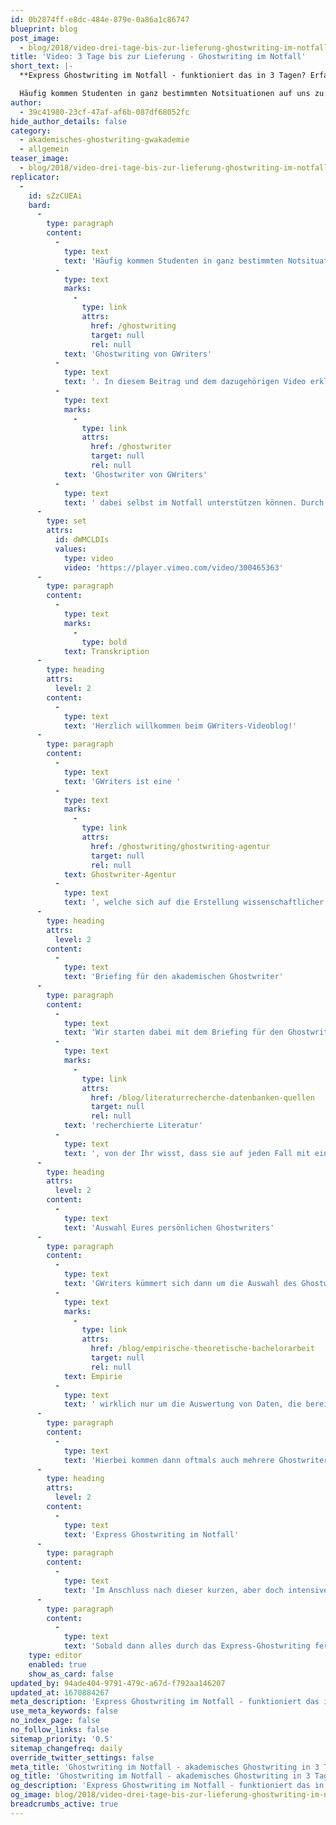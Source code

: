 ```yaml
---
id: 0b2874ff-e8dc-484e-879e-0a86a1c86747
blueprint: blog
post_image:
  - blog/2018/video-drei-tage-bis-zur-lieferung-ghostwriting-im-notfall/3-tage-bis-zur-Abgabe-Ghostwriting.png
title: 'Video: 3 Tage bis zur Lieferung - Ghostwriting im Notfall'
short_text: |-
  **Express Ghostwriting im Notfall - funktioniert das in 3 Tagen? Erfahren Sie mehr über unsere Prozesse und wie akademische Ghostwriter Studenten helfen!**

  Häufig kommen Studenten in ganz bestimmten Notsituationen auf uns zu: Sie stehen kurz vor der Abgabe, kämpfen mit massiven Problemen und brauchen Hilfe durch ein Express Ghostwriting von GWriters. In diesem Beitrag und dem dazugehörigen Video erklären wir Euch, wie euch die akademischen Ghostwriter von GWriters dabei selbst im Notfall unterstützen können...
author:
  - 39c41980-23cf-47af-af6b-087df68052fc
hide_author_details: false
category:
  - akademisches-ghostwriting-gwakademie
  - allgemein
teaser_image:
  - blog/2018/video-drei-tage-bis-zur-lieferung-ghostwriting-im-notfall/3-tage-bis-zur-Abgabe-Ghostwriting.png
replicator:
  -
    id: sZzCUEAi
    bard:
      -
        type: paragraph
        content:
          -
            type: text
            text: 'Häufig kommen Studenten in ganz bestimmten Notsituationen auf uns zu: Sie stehen kurz vor der Abgabe, kämpfen mit massiven Problemen und brauchen Hilfe durch ein Express '
          -
            type: text
            marks:
              -
                type: link
                attrs:
                  href: /ghostwriting
                  target: null
                  rel: null
            text: 'Ghostwriting von GWriters'
          -
            type: text
            text: '. In diesem Beitrag und dem dazugehörigen Video erklären wir Euch, wie euch die akademischen '
          -
            type: text
            marks:
              -
                type: link
                attrs:
                  href: /ghostwriter
                  target: null
                  rel: null
            text: 'Ghostwriter von GWriters'
          -
            type: text
            text: ' dabei selbst im Notfall unterstützen können. Durch unsere langjährige Erfahrung, unsere ausgefeilten Prozesse und die hohen akademischen Qualifikationen unserer Ghostwriter erreichen wir für Euch immer die bestmögliche Qualität, auch wenn uns nur noch 3 Tage bis zur Lieferung bleiben.'
      -
        type: set
        attrs:
          id: dWMCLDIs
          values:
            type: video
            video: 'https://player.vimeo.com/video/300465363'
      -
        type: paragraph
        content:
          -
            type: text
            marks:
              -
                type: bold
            text: Transkription
      -
        type: heading
        attrs:
          level: 2
        content:
          -
            type: text
            text: 'Herzlich willkommen beim GWriters-Videoblog!'
      -
        type: paragraph
        content:
          -
            type: text
            text: 'GWriters ist eine '
          -
            type: text
            marks:
              -
                type: link
                attrs:
                  href: /ghostwriting/ghostwriting-agentur
                  target: null
                  rel: null
            text: Ghostwriter-Agentur
          -
            type: text
            text: ', welche sich auf die Erstellung wissenschaftlicher Texte spezialisiert hat. Heute haben wir ein etwas besonderes Thema. Das Thema lautet: “Drei Tage bis zur Lieferung - Ghostwriting im Notfall”. Natürlich empfehlen wir unseren Kunden immer, mehr Zeit für ein entsprechendes Projekt zu geben - egal um welches es sich handelt. Drei Tage ist sehr sehr kurzfristig, aber auch für die Kunden, welche ihrem Ghostwriter nur drei Tage bis zur Lieferung geben, möchten wir ein paar Tipps auf den Weg geben, damit das eben auch klappt.'
      -
        type: heading
        attrs:
          level: 2
        content:
          -
            type: text
            text: 'Briefing für den akademischen Ghostwriter'
      -
        type: paragraph
        content:
          -
            type: text
            text: 'Wir starten dabei mit dem Briefing für den Ghostwriter, da dies wirklich eine ganz ganz wichtige Grundlage für euer Projekt ist, damit das auch zeitlich wirklich alles hinhaut. Bitte gebt dort den ganzen aktuellen Stand an und sendet uns auch die bereits '
          -
            type: text
            marks:
              -
                type: link
                attrs:
                  href: /blog/literaturrecherche-datenbanken-quellen
                  target: null
                  rel: null
            text: 'recherchierte Literatur'
          -
            type: text
            text: ', von der Ihr wisst, dass sie auf jeden Fall mit eingearbeitet werden soll. Formuliert das Briefing und formuliert es nach ökonomischen Prinzipien - das heißt formuliert es so lang wie nötig, allerdings so knapp und so prägnant wie möglich. Alle wissenschaftlichen Vorgaben sollten natürlich dort enthalten sein und eine ganz ganz konkrete Themeneingrenzung. Hierbei ist es wichtig, den Fokus auf das Wesentliche nicht zu verlieren und ebenso ein ganz gebündeltes Arbeitspaket zu schnüren, was dann eben an den entsprechenden Ghostwriter weitergegeben werden kann, sodass der auch schnell anfangen kann zu arbeiten.'
      -
        type: heading
        attrs:
          level: 2
        content:
          -
            type: text
            text: 'Auswahl Eures persönlichen Ghostwriters'
      -
        type: paragraph
        content:
          -
            type: text
            text: 'GWriters kümmert sich dann um die Auswahl des Ghostwriters und hilft Euch bei der Abstimmung mit Eurem passenden Schreiber. Bei Zusatzarbeit wird natürlich auch mitgeholfen. Hier haben wir die Empirie mit aufgeführt. Allerdings ist dazu zu sagen, dass drei Tage natürlich wirklich sehr sehr knapp sind. Daher handelt es sich bei der '
          -
            type: text
            marks:
              -
                type: link
                attrs:
                  href: /blog/empirische-theoretische-bachelorarbeit
                  target: null
                  rel: null
            text: Empirie
          -
            type: text
            text: ' wirklich nur um die Auswertung von Daten, die bereits gesammelt wurden. Innerhalb von drei Tagen können keine neuen Probanden gefunden werden und keine neuen Daten erhoben werden. Deswegen sollte das natürlich schon vorhanden sein. Bei der Recherche kann der Ghostwriter natürlich auch helfen, selbst wenn die Literatur zum Teil noch nicht vorhanden sein sollte.'
      -
        type: paragraph
        content:
          -
            type: text
            text: 'Hierbei kommen dann oftmals auch mehrere Ghostwriter zum Einsatz. Das hat einfach den Grund, dass ein Projekt, welches gerade, wenn es umfangreicher ist, in drei Tagen fertiggestellt werden soll, einen besonderen Arbeitsaufwand erfordert und damit eben auch mehrere Ghostwriter. Euer persönlicher Projektbetreuer bei GWriters wird das Ganze natürlich koordinieren, damit es nicht in ein großes Chaos ausbricht, sondern Ihr wirklich zufriedengestellt werdet, auch wenn Ihr uns nur drei Tage bis zur Lieferung an Euch ermöglicht. Das Ganze erfolgt dann in einer initialen Telefonkonferenz mit Eurem Projektbetreuer und Eurem Ghostwriter, damit wir wirklich eine optimale Ausgangslage für das Projekt schaffen.'
      -
        type: heading
        attrs:
          level: 2
        content:
          -
            type: text
            text: 'Express Ghostwriting im Notfall'
      -
        type: paragraph
        content:
          -
            type: text
            text: 'Im Anschluss nach dieser kurzen, aber doch intensiven Vorarbeit geht es dann eben wirklich ins SOS- oder ins Express-Ghostwriting. Hier ist es ganz ganz wichtig, dass eine kontinuierliche Abstimmung eben zur Zeitoptimierung möglich ist, was halt bedingt, dass Ihr auch wirklich kontinuierlich erreichbar seid. Es kann natürlich auch arbeitsteilig gearbeitet werden: Das heißt, Ihr arbeitet uns zu an Textteilen, wo Ihr bereits schon dran sitzt und Euer Ghostwriter erledigt den Rest. Das ganze wurde natürlich vorher schon bereits im Briefing festgelegt und in der Telefonkonferenz auch entsprechend besprochen.'
      -
        type: paragraph
        content:
          -
            type: text
            text: 'Sobald dann alles durch das Express-Ghostwriting fertiggestellt ist, kommt es zur Finalisierung und Abschlusslieferung, wo wir bereits einen Zweitkorrektor mit ins Boot geholt haben, der bereitsteht, um das fertige Werk entgegenzunehmen und eben wirklich komplett noch einmal durch zu korrigieren. Seid auch da wieder ansprechbar. Danach erfolgt eine abschließende Telefonkonferenz in der letzte Änderungswünsche noch einmal besprochen werden. Ganz ganz wichtig, damit Euer Ghostwriter die eben auch zeitnah einarbeiten kann. Ich hoffe, dass nicht allzu viele Anfragen kommen zu Dreitages-Arbeiten, freue mich aber, Euch einmal vorgestellt zu haben, was wichtig ist für diesen Arbeitsprozess. Denn schließlich ist es im Endeffekt immer noch möglich auch innerhalb von drei Tagen ein Projekt anzufertigen und Euch somit aus einer bestimmten Situation zu retten. Ich freue mich, dass Ihr zugesehen habt und auch auf das nächste Mal, wenn Ihr wieder mit dabei seid.'
    type: editor
    enabled: true
    show_as_card: false
updated_by: 94ade404-9791-479c-a67d-f792aa146207
updated_at: 1670884267
meta_description: 'Express Ghostwriting im Notfall - funktioniert das in 3 Tagen? Erfahren Sie mehr über unsere Prozesse und wie akademische Ghostwriter Studenten helfen!'
use_meta_keywords: false
no_index_page: false
no_follow_links: false
sitemap_priority: '0.5'
sitemap_changefreq: daily
override_twitter_settings: false
meta_title: 'Ghostwriting im Notfall - akademisches Ghostwriting in 3 Tagen'
og_title: 'Ghostwriting im Notfall - akademisches Ghostwriting in 3 Tagen'
og_description: 'Express Ghostwriting im Notfall - funktioniert das in 3 Tagen? Erfahren Sie mehr über unsere Prozesse und wie akademische Ghostwriter Studenten helfen!'
og_image: blog/2018/video-drei-tage-bis-zur-lieferung-ghostwriting-im-notfall/3-tage-bis-zur-Abgabe-Ghostwriting.png
breadcrumbs_active: true
---
```

